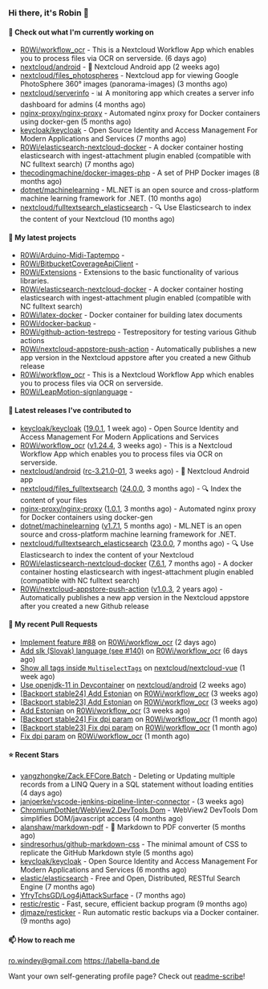 ### Hi there, it's Robin 👋

#### 👷 Check out what I'm currently working on

- [R0Wi/workflow_ocr](https://github.com/R0Wi/workflow_ocr) - This is a Nextcloud Workflow App which enables you to process files via OCR on serverside. (6 days ago)
- [nextcloud/android](https://github.com/nextcloud/android) - 📱 Nextcloud Android app (2 weeks ago)
- [nextcloud/files_photospheres](https://github.com/nextcloud/files_photospheres) - Nextcloud app for viewing Google PhotoSphere 360° images (panorama-images) (3 months ago)
- [nextcloud/serverinfo](https://github.com/nextcloud/serverinfo) - 📊 A monitoring app which creates a server info dashboard for admins (4 months ago)
- [nginx-proxy/nginx-proxy](https://github.com/nginx-proxy/nginx-proxy) - Automated nginx proxy for Docker containers using docker-gen (5 months ago)
- [keycloak/keycloak](https://github.com/keycloak/keycloak) - Open Source Identity and Access Management For Modern Applications and Services (7 months ago)
- [R0Wi/elasticsearch-nextcloud-docker](https://github.com/R0Wi/elasticsearch-nextcloud-docker) - A docker container hosting elasticsearch with ingest-attachment plugin enabled (compatible with NC fulltext search) (7 months ago)
- [thecodingmachine/docker-images-php](https://github.com/thecodingmachine/docker-images-php) - A set of PHP Docker images (8 months ago)
- [dotnet/machinelearning](https://github.com/dotnet/machinelearning) - ML.NET is an open source and cross-platform machine learning framework for .NET. (10 months ago)
- [nextcloud/fulltextsearch_elasticsearch](https://github.com/nextcloud/fulltextsearch_elasticsearch) - 🔍 Use Elasticsearch to index the content of your Nextcloud (10 months ago)

#### 🌱 My latest projects

- [R0Wi/Arduino-Midi-Taptempo](https://github.com/R0Wi/Arduino-Midi-Taptempo) - 
- [R0Wi/BitbucketCoverageApiClient](https://github.com/R0Wi/BitbucketCoverageApiClient) - 
- [R0Wi/Extensions](https://github.com/R0Wi/Extensions) - Extensions to the basic functionality of various libraries.
- [R0Wi/elasticsearch-nextcloud-docker](https://github.com/R0Wi/elasticsearch-nextcloud-docker) - A docker container hosting elasticsearch with ingest-attachment plugin enabled (compatible with NC fulltext search)
- [R0Wi/latex-docker](https://github.com/R0Wi/latex-docker) - Docker container for building latex documents
- [R0Wi/docker-backup](https://github.com/R0Wi/docker-backup) - 
- [R0Wi/github-action-testrepo](https://github.com/R0Wi/github-action-testrepo) - Testrepository for testing various Github actions
- [R0Wi/nextcloud-appstore-push-action](https://github.com/R0Wi/nextcloud-appstore-push-action) - Automatically publishes a new app version in the Nextcloud appstore after you created a new Github release
- [R0Wi/workflow_ocr](https://github.com/R0Wi/workflow_ocr) - This is a Nextcloud Workflow App which enables you to process files via OCR on serverside.
- [R0Wi/LeapMotion-signlanguage](https://github.com/R0Wi/LeapMotion-signlanguage) - 

#### 🔭 Latest releases I've contributed to

- [keycloak/keycloak](https://github.com/keycloak/keycloak) ([19.0.1](https://github.com/keycloak/keycloak/releases/tag/19.0.1), 1 week ago) - Open Source Identity and Access Management For Modern Applications and Services
- [R0Wi/workflow_ocr](https://github.com/R0Wi/workflow_ocr) ([v1.24.4](https://github.com/R0Wi/workflow_ocr/releases/tag/v1.24.4), 3 weeks ago) - This is a Nextcloud Workflow App which enables you to process files via OCR on serverside.
- [nextcloud/android](https://github.com/nextcloud/android) ([rc-3.21.0-01](https://github.com/nextcloud/android/releases/tag/rc-3.21.0-01), 3 weeks ago) - 📱 Nextcloud Android app
- [nextcloud/files_fulltextsearch](https://github.com/nextcloud/files_fulltextsearch) ([24.0.0](https://github.com/nextcloud/files_fulltextsearch/releases/tag/24.0.0), 3 months ago) - 🔍 Index the content of your files
- [nginx-proxy/nginx-proxy](https://github.com/nginx-proxy/nginx-proxy) ([1.0.1](https://github.com/nginx-proxy/nginx-proxy/releases/tag/1.0.1), 3 months ago) - Automated nginx proxy for Docker containers using docker-gen
- [dotnet/machinelearning](https://github.com/dotnet/machinelearning) ([v1.7.1](https://github.com/dotnet/machinelearning/releases/tag/v1.7.1), 5 months ago) - ML.NET is an open source and cross-platform machine learning framework for .NET.
- [nextcloud/fulltextsearch_elasticsearch](https://github.com/nextcloud/fulltextsearch_elasticsearch) ([23.0.0](https://github.com/nextcloud/fulltextsearch_elasticsearch/releases/tag/23.0.0), 7 months ago) - 🔍 Use Elasticsearch to index the content of your Nextcloud
- [R0Wi/elasticsearch-nextcloud-docker](https://github.com/R0Wi/elasticsearch-nextcloud-docker) ([7.6.1](https://github.com/R0Wi/elasticsearch-nextcloud-docker/releases/tag/7.6.1), 7 months ago) - A docker container hosting elasticsearch with ingest-attachment plugin enabled (compatible with NC fulltext search)
- [R0Wi/nextcloud-appstore-push-action](https://github.com/R0Wi/nextcloud-appstore-push-action) ([v1.0.3](https://github.com/R0Wi/nextcloud-appstore-push-action/releases/tag/v1.0.3), 2 years ago) - Automatically publishes a new app version in the Nextcloud appstore after you created a new Github release

#### 🔨 My recent Pull Requests

- [Implement feature #88](https://github.com/R0Wi/workflow_ocr/pull/143) on [R0Wi/workflow_ocr](https://github.com/R0Wi/workflow_ocr) (2 days ago)
- [Add slk (Slovak) language (see #140)](https://github.com/R0Wi/workflow_ocr/pull/141) on [R0Wi/workflow_ocr](https://github.com/R0Wi/workflow_ocr) (6 days ago)
- [Show all tags inside `MultiselectTags`](https://github.com/nextcloud/nextcloud-vue/pull/2885) on [nextcloud/nextcloud-vue](https://github.com/nextcloud/nextcloud-vue) (1 week ago)
- [Use openjdk-11 in Devcontainer](https://github.com/nextcloud/android/pull/10542) on [nextcloud/android](https://github.com/nextcloud/android) (2 weeks ago)
- [[Backport stable24] Add Estonian](https://github.com/R0Wi/workflow_ocr/pull/138) on [R0Wi/workflow_ocr](https://github.com/R0Wi/workflow_ocr) (3 weeks ago)
- [[Backport stable23] Add Estonian](https://github.com/R0Wi/workflow_ocr/pull/137) on [R0Wi/workflow_ocr](https://github.com/R0Wi/workflow_ocr) (3 weeks ago)
- [Add Estonian](https://github.com/R0Wi/workflow_ocr/pull/136) on [R0Wi/workflow_ocr](https://github.com/R0Wi/workflow_ocr) (3 weeks ago)
- [[Backport stable24] Fix dpi param](https://github.com/R0Wi/workflow_ocr/pull/134) on [R0Wi/workflow_ocr](https://github.com/R0Wi/workflow_ocr) (1 month ago)
- [[Backport stable23] Fix dpi param](https://github.com/R0Wi/workflow_ocr/pull/133) on [R0Wi/workflow_ocr](https://github.com/R0Wi/workflow_ocr) (1 month ago)
- [Fix dpi param](https://github.com/R0Wi/workflow_ocr/pull/132) on [R0Wi/workflow_ocr](https://github.com/R0Wi/workflow_ocr) (1 month ago)

#### ⭐ Recent Stars

- [yangzhongke/Zack.EFCore.Batch](https://github.com/yangzhongke/Zack.EFCore.Batch) -  Deleting or Updating multiple records from a LINQ Query in a SQL statement without loading entities (4 days ago)
- [janjoerke/vscode-jenkins-pipeline-linter-connector](https://github.com/janjoerke/vscode-jenkins-pipeline-linter-connector) -  (3 weeks ago)
- [ChromiumDotNet/WebView2.DevTools.Dom](https://github.com/ChromiumDotNet/WebView2.DevTools.Dom) - WebView2 DevTools Dom simplifies DOM/javascript access (4 months ago)
- [alanshaw/markdown-pdf](https://github.com/alanshaw/markdown-pdf) -  :page_facing_up: Markdown to PDF converter (5 months ago)
- [sindresorhus/github-markdown-css](https://github.com/sindresorhus/github-markdown-css) - The minimal amount of CSS to replicate the GitHub Markdown style (5 months ago)
- [keycloak/keycloak](https://github.com/keycloak/keycloak) - Open Source Identity and Access Management For Modern Applications and Services (6 months ago)
- [elastic/elasticsearch](https://github.com/elastic/elasticsearch) - Free and Open, Distributed, RESTful Search Engine (7 months ago)
- [YfryTchsGD/Log4jAttackSurface](https://github.com/YfryTchsGD/Log4jAttackSurface) -  (7 months ago)
- [restic/restic](https://github.com/restic/restic) - Fast, secure, efficient backup program (9 months ago)
- [djmaze/resticker](https://github.com/djmaze/resticker) - Run automatic restic backups via a Docker container.  (9 months ago)

#### 📫 How to reach me
[ro.windey@gmail.com](mailto:ro.windey@gmailcom)
https://labella-band.de

Want your own self-generating profile page? Check out [readme-scribe](https://github.com/muesli/readme-scribe)!